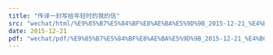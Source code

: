 ```yaml
---
title: "传译一封写给年轻时的我的信"
src: "wechat/html/%E9%85%B7%E5%84%BF%E8%AE%BA%E5%9D%9B_2015-12-21_%E4%BC%A0%E8%AF%91%E4%B8%80%E5%B0%81%E5%86%99%E7%BB%99%E5%B9%B4%E8%BD%BB%E6%97%B6%E7%9A%84%E6%88%91%E7%9A%84%E4%BF%A1.html"
date: 2015-12-21
pdf: "wechat/pdf/%E9%85%B7%E5%84%BF%E8%AE%BA%E5%9D%9B_2015-12-21_%E4%BC%A0%E8%AF%91%E4%B8%80%E5%B0%81%E5%86%99%E7%BB%99%E5%B9%B4%E8%BD%BB%E6%97%B6%E7%9A%84%E6%88%91%E7%9A%84%E4%BF%A1.pdf"
---
```

